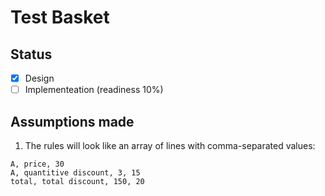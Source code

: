 # Test Basket

## Status

- [x] Design
- [ ] Implementeation (readiness 10%)

## Assumptions made

1. The rules will look like an array of lines with comma-separated values:
```
A, price, 30
A, quantitive discount, 3, 15
total, total discount, 150, 20
```
